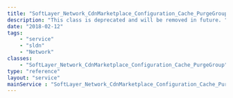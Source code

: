 ```yaml
---
title: "SoftLayer_Network_CdnMarketplace_Configuration_Cache_PurgeGroup"
description: "This class is deprecated and will be removed in future. "
date: "2018-02-12"
tags:
    - "service"
    - "sldn"
    - "Network"
classes:
    - "SoftLayer_Network_CdnMarketplace_Configuration_Cache_PurgeGroup"
type: "reference"
layout: "service"
mainService : "SoftLayer_Network_CdnMarketplace_Configuration_Cache_PurgeGroup"
---
```

